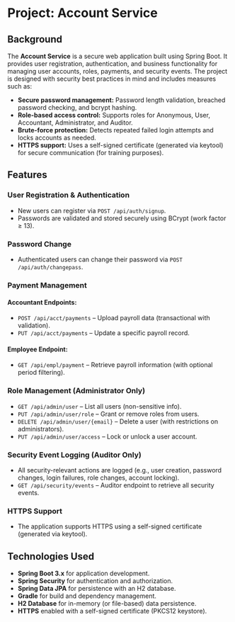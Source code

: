 # Project: Account Service

## Background

The **Account Service** is a secure web application built using Spring Boot. It provides user registration, authentication, and business functionality for managing user accounts, roles, payments, and security events. The project is designed with security best practices in mind and includes measures such as:

- **Secure password management:** Password length validation, breached password checking, and bcrypt hashing.
- **Role-based access control:** Supports roles for Anonymous, User, Accountant, Administrator, and Auditor.
- **Brute-force protection:** Detects repeated failed login attempts and locks accounts as needed.
- **HTTPS support:** Uses a self-signed certificate (generated via keytool) for secure communication (for training purposes).

## Features

### User Registration & Authentication
- New users can register via `POST /api/auth/signup`.
- Passwords are validated and stored securely using BCrypt (work factor ≥ 13).

### Password Change
- Authenticated users can change their password via `POST /api/auth/changepass`.

### Payment Management

#### Accountant Endpoints:
- `POST /api/acct/payments` – Upload payroll data (transactional with validation).
- `PUT /api/acct/payments` – Update a specific payroll record.

#### Employee Endpoint:
- `GET /api/empl/payment` – Retrieve payroll information (with optional period filtering).

### Role Management (Administrator Only)
- `GET /api/admin/user` – List all users (non-sensitive info).
- `PUT /api/admin/user/role` – Grant or remove roles from users.
- `DELETE /api/admin/user/{email}` – Delete a user (with restrictions on administrators).
- `PUT /api/admin/user/access` – Lock or unlock a user account.

### Security Event Logging (Auditor Only)
- All security-relevant actions are logged (e.g., user creation, password changes, login failures, role changes, account locking).
- `GET /api/security/events` – Auditor endpoint to retrieve all security events.

### HTTPS Support
- The application supports HTTPS using a self-signed certificate (generated via keytool).

## Technologies Used

- **Spring Boot 3.x** for application development.
- **Spring Security** for authentication and authorization.
- **Spring Data JPA** for persistence with an H2 database.
- **Gradle** for build and dependency management.
- **H2 Database** for in-memory (or file-based) data persistence.
- **HTTPS** enabled with a self-signed certificate (PKCS12 keystore).

